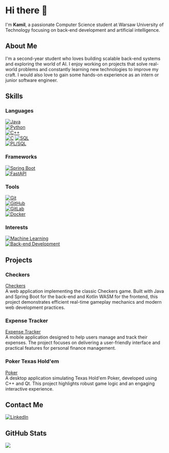 # Hi there 👋

I'm **Kamil**, a passionate Computer Science student at Warsaw University of Technology focusing on back-end development and artificial intelligence.

## About Me
I'm a second-year student who loves building scalable back-end systems and exploring the world of AI. I enjoy working on projects that solve real-world problems and constantly learning new technologies to improve my craft. I would also love to gain some hands-on experience as an intern or junior software engineer.

## Skills

### Languages
[![Java](https://img.shields.io/badge/Java-%23ED8B00.svg?style=for-the-badge&logo=java&logoColor=white)](https://www.java.com)  
[![Python](https://img.shields.io/badge/Python-3776AB.svg?style=for-the-badge&logo=python&logoColor=white)](https://www.python.org)  
[![C++](https://img.shields.io/badge/C++-%2300599C.svg?style=for-the-badge&logo=c%2B%2B&logoColor=white)](https://isocpp.org)  
[![C](https://img.shields.io/badge/C-A8B9CC.svg?style=for-the-badge&logo=c&logoColor=white)](https://en.wikipedia.org/wiki/C_(programming_language))  
[![SQL](https://img.shields.io/badge/SQL-4479A1.svg?style=for-the-badge)](https://en.wikipedia.org/wiki/SQL) <br>
[![PL/SQL](https://img.shields.io/badge/PL--SQL-F80000.svg?style=for-the-badge&logo=oracle&logoColor=white)](https://www.oracle.com/database/technologies/appdev/plsql.html)



### Frameworks
[![Spring Boot](https://img.shields.io/badge/Spring_Boot-6DB33F.svg?style=for-the-badge&logo=spring-boot&logoColor=white)](https://spring.io/projects/spring-boot)  
[![FastAPI](https://img.shields.io/badge/FastAPI-009688.svg?style=for-the-badge&logo=fastapi&logoColor=white)](https://fastapi.tiangolo.com/)

### Tools
[![Git](https://img.shields.io/badge/Git-F05032.svg?style=for-the-badge&logo=git&logoColor=white)](https://git-scm.com)  
[![GitHub](https://img.shields.io/badge/GitHub-181717.svg?style=for-the-badge&logo=github&logoColor=white)](https://github.com)  
[![GitLab](https://img.shields.io/badge/GitLab-FCA121.svg?style=for-the-badge&logo=gitlab&logoColor=white)](https://about.gitlab.com)  
[![Docker](https://img.shields.io/badge/Docker-2496ED.svg?style=for-the-badge&logo=docker&logoColor=white)](https://www.docker.com)

### Interests
[![Machine Learning](https://img.shields.io/badge/Machine%20Learning-FF9900.svg?style=for-the-badge)](https://en.wikipedia.org/wiki/Machine_learning)  
[![Back-end Development](https://img.shields.io/badge/Back--end_Development-4B0082.svg?style=for-the-badge)](https://en.wikipedia.org/wiki/Backend)

## Projects

### Checkers
[Checkers](https://github.com/KamilMarszalek/checkers-online)  
A web application implementing the classic Checkers game. Built with Java and Spring Boot for the back-end and Kotlin WASM for the frontend, this project demonstrates efficient real-time gameplay mechanics and modern web development practices.

### Expense Tracker
[Expense Tracker](https://github.com/damian-ds7/PAP-expense-tracker)  
A mobile application designed to help users manage and track their expenses. The project focuses on delivering a user-friendly interface and practical features for personal finance management.

### Poker Texas Hold'em
[Poker](https://github.com/damian-ds7/PROI-Poker)  
A desktop application simulating Texas Hold'em Poker, developed using C++ and Qt. This project highlights robust game logic and an engaging interactive experience.


## Contact Me
[![LinkedIn](https://img.shields.io/badge/LinkedIn-%230077B5.svg?logo=linkedin&logoColor=white)](https://www.linkedin.com/in/kamil-marsza%C5%82ek-9949ba294/)

## GitHub Stats
![](https://github-readme-stats.vercel.app/api/top-langs/?username=KamilMarszalek&theme=dark&hide_border=false&include_all_commits=true&count_private=false&layout=compact)
